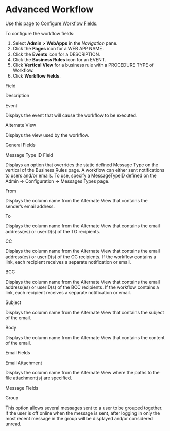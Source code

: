 # Advanced Workflow

<div class="use" data-xmlns="">

Use this page to [Configure Workflow
Fields](../Use_Cases/Configure_Workflow_Fields.htm).

</div>

To configure the workflow fields:

1.  Select **Admin \> WebApps** in the *Navigation* pane.
2.  Click the **Pages** icon for a WEB APP NAME.
3.  Click the **Events** icon for a DESCRIPTION.
4.  Click the **Business Rules** icon for an EVENT.
5.  Click **Vertical View** for a business rule with a PROCEDURE TYPE of
    Workflow.
6.  Click **Workflow Fields**.

Field

Description

Event

Displays the event that will cause the workflow to be executed. 

Alternate View

Displays the view used by the workflow.

General Fields

Message Type ID Field

Displays an option that overrides the static defined Message Type on the
vertical of the Business Rules page. A workflow can either sent
notifications to users and/or emails. To use, specify a MessageTypeID
defined on the Admin -\> Configuration -\> Messages Types page.

From

Displays the column name from the Alternate View that contains the
sender’s email address.

To

Displays the column name from the Alternate View that contains the email
address(es) or userID(s) of the TO recipients.

CC

Displays the column name from the Alternate View that contains the email
address(es) or userID(s) of the CC recipients. If the workflow contains
a link, each recipient receives a separate notification or email. 

BCC

Displays the column name from the Alternate View that contains the email
address(es) or userID(s) of the BCC recipients. If the workflow contains
a link, each recipient receives a separate notification or email. 

Subject

Displays the column name from the Alternate View that contains the
subject of the email.

Body

Displays the column name from the Alternate View that contains the
content of the email.

Email Fields

Email Attachment

Displays the column name from the Alternate View where the paths to the
file attachment(s) are specified. 

Message Fields

Group

This option allows several messages sent to a user to be grouped
together. If the user is off online when the message is sent, after
logging in only the most recent message in the group will be displayed
and/or considered unread.

